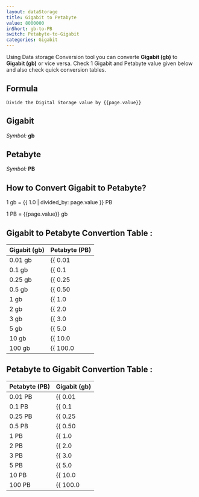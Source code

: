 ```yaml
---
layout: dataStorage
title: Gigabit to Petabyte
value: 8000000
inShort: gb-to-PB
switch: Petabyte-to-Gigabit
categories: Gigabit
---
```


Using Data storage Conversion tool you can converte **Gigabit (gb)** to **Gigabit (gb)** or vice versa. Check 1 Gigabit and Petabyte value given below and also check quick conversion tables.

## Formula
`Divide the Digital Storage value by {{page.value}}`

## Gigabit
*Symbol:* **gb**

## Petabyte
*Symbol:* **PB**

## How to Convert Gigabit to Petabyte?

1 gb = {{ 1.0 | divided_by: page.value }} PB

1 PB = {{page.value}} gb


## Gigabit to Petabyte Convertion Table :

| Gigabit (gb) | Petabyte (PB) |
| ---- | ---- |
| 0.01 gb | {{ 0.01 | divided_by: page.value }} PB |
| 0.1 gb | {{ 0.1 | divided_by: page.value }} PB |
| 0.25 gb | {{ 0.25 | divided_by: page.value }} PB |
| 0.5 gb | {{ 0.50 | divided_by: page.value }} PB |
| 1 gb | {{ 1.0 | divided_by: page.value }} PB |
| 2 gb | {{ 2.0 | divided_by: page.value }} PB |
| 3 gb | {{ 3.0 | divided_by: page.value }} PB |
| 5 gb | {{ 5.0 | divided_by: page.value }} PB |
| 10 gb | {{ 10.0 | divided_by: page.value }} PB |
| 100 gb | {{ 100.0 | divided_by: page.value }} PB |

## Petabyte to Gigabit Convertion Table :

| Petabyte (PB) | Gigabit (gb) |
| ---- | ---- |
| 0.01 PB | {{ 0.01 | times: page.value }} gb |
| 0.1 PB | {{ 0.1 | times: page.value }} gb |
| 0.25 PB | {{ 0.25 | times: page.value }} gb |
| 0.5 PB | {{ 0.50 | times: page.value }} gb |
| 1 PB | {{ 1.0 | times: page.value }} gb |
| 2 PB | {{ 2.0 | times: page.value }} gb |
| 3 PB | {{ 3.0 | times: page.value }} gb |
| 5 PB | {{ 5.0 | times: page.value }} gb |
| 10 PB | {{ 10.0 | times: page.value }} gb |
| 100 PB | {{ 100.0 | times: page.value }} gb |


<script>
document.getElementById('selectInput')[10].selected = true
document.getElementById('selectOutput')[20].selected = true
</script>
